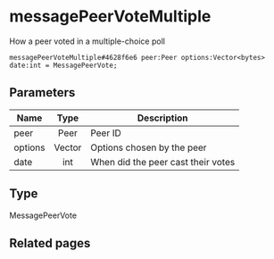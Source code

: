 # messagePeerVoteMultiple
How a peer voted in a multiple-choice poll

```
messagePeerVoteMultiple#4628f6e6 peer:Peer options:Vector<bytes> date:int = MessagePeerVote;
```

## Parameters
| Name | Type | Description |
| ---- | :----: | ----------- |
| peer | Peer | Peer ID |
| options | Vector<bytes> | Options chosen by the peer |
| date | int | When did the peer cast their votes |


## Type
MessagePeerVote

## Related pages
